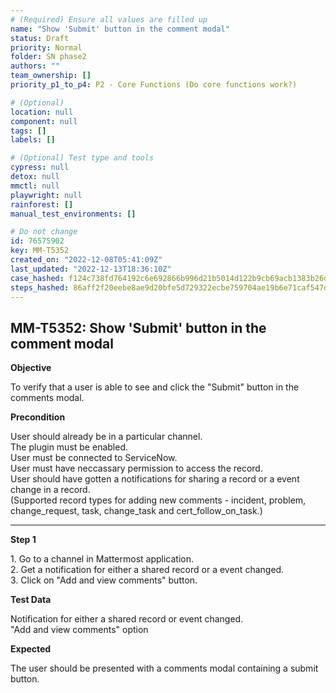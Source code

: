 ```yaml
---
# (Required) Ensure all values are filled up
name: "Show 'Submit' button in the comment modal"
status: Draft
priority: Normal
folder: SN phase2
authors: ""
team_ownership: []
priority_p1_to_p4: P2 - Core Functions (Do core functions work?)

# (Optional)
location: null
component: null
tags: []
labels: []

# (Optional) Test type and tools
cypress: null
detox: null
mmctl: null
playwright: null
rainforest: []
manual_test_environments: []

# Do not change
id: 76575902
key: MM-T5352
created_on: "2022-12-08T05:41:09Z"
last_updated: "2022-12-13T18:36:10Z"
case_hashed: f124c738fd764192c6e692866b996d21b5014d122b9cb69acb1383b26d3d2599774b2bf09cc81a47d651e8d7292130f3
steps_hashed: 86aff2f20eebe8ae9d20bfe5d729322ecbe759704ae19b6e71caf547d58a6743b4a920ff6518210d7aba49383bdd0366
---
```


<!-- (Auto-generated) Based on frontmatter's "key" and "name" -->

## MM-T5352: Show 'Submit' button in the comment modal

**Objective**

To verify that a user is able to see and click the "Submit" button in the comments modal.

**Precondition**

User should already be in a particular channel.\
The plugin must be enabled.\
User must be connected to ServiceNow.\
User must have neccassary permission to access the record.\
User should have gotten a notifications for sharing a record or a event change in a record.\
(Supported record types for adding new comments - incident, problem, change\_request, task, change\_task and cert\_follow\_on\_task.)

---

**Step 1**

1\. Go to a channel in Mattermost application.\
2\. Get a notification for either a shared record or a event changed.\
3\. Click on "Add and view comments" button.

**Test Data**

Notification for either a shared record or event changed.\
"Add and view comments" option

**Expected**

The user should be presented with a comments modal containing a submit button.
